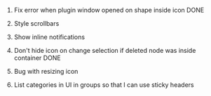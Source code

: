 1. Fix error when plugin window opened on shape inside icon DONE
2. Style scrollbars
3. Show inline notifications
4. Don't hide icon on change selection if deleted node was inside container DONE
5. Bug with resizing icon

6. List categories in UI in groups so that I can use sticky headers
